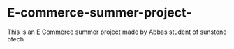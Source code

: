 # E-commerce-summer-project-
This is an E Commerce summer project made by Abbas student of sunstone btech  
